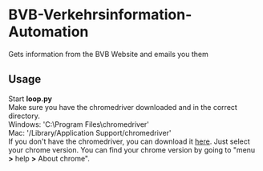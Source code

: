 # BVB-Verkehrsinformation-Automation
 Gets information from the BVB Website and emails you them
## Usage
 Start **loop.py**  
 Make sure you have the chromedriver downloaded and in the correct directory.  
    Windows: 'C:\Program Files\chromedriver'  
    Mac: '/Library/Application Support/chromedriver'  
 If you don't have the chromedriver, you can download it [here](https://chromedriver.chromium.org). Just select your chrome version. You can find your chrome version by going to "menu **>** help **>** About chrome".